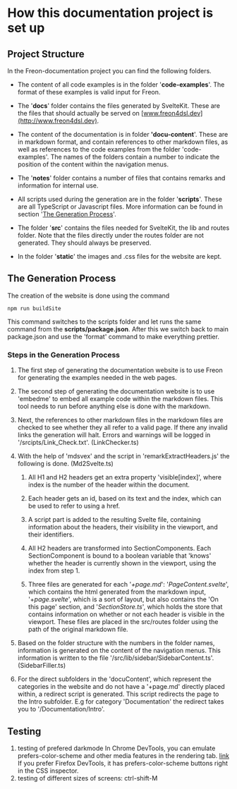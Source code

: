 # How this documentation project is set up

## Project Structure

In the Freon-documentation project you can find the following folders. 

- The content of all code examples is in the folder '**code-examples**'. The format of these examples is valid input for Freon.

- The '**docs**' folder contains the files generated by SvelteKit. These are the files that should actually be served on [www.freon4dsl.dev](http://www.freon4dsl.dev).

- The content of the documentation is in folder **'docu-content**'. These are in markdown format, and contain references to other markdown files, as well as references to the code examples from the folder 'code-examples'. The names of the folders contain a number to indicate the position of the content within the navigation menus.

- The '**notes**' folder contains a number of files that contains remarks and information for internal use.

- All scripts used during the generation are in the folder '**scripts**'. These are all TypeScript or Javascript files. More information can be found in section '[The Generation Process](#the-generation-process)'.

- The folder '**src**' contains the files needed for SvelteKit, the lib and routes folder. Note that the files directly under the routes folder are not generated. They should always be preserved.

- In the folder '**static**' the images and .css files for the website are kept.

## The Generation Process

The creation of the website is done using the command

`npm run buildSite`

This command switches to the scripts folder and let runs the same command from the **scripts/package.json**. After this we switch back to main package.json and use the 'format' command to make everything prettier.

### Steps in the Generation Process

1. The first step of generating the documentation website is to use Freon for generating the examples needed in the web pages.

2. The second step of generating the documentation website is to use 'embedme' to embed all example code within the markdown files. This tool needs to run before anything else is done with the markdown.

3. Next, the references to other markdown files in the markdown files are checked to see whether they all refer to a valid page. If there any invalid links the generation will halt. Errors and warnings will be logged in '/srcipts/Link_Check.txt'.  (LinkChecker.ts)

4. With the help of 'mdsvex' and the script in 'remarkExtractHeaders.js' the following is done. (Md2Svelte.ts) 
   
   1. All H1 and H2 headers get an extra property 'visible[index]', where index is the number of the header within the document. 
   
   2. Each header gets an id, based on its text and the index, which can be used to refer to using a href.
   
   3. A script part is added to the resulting Svelte file, containing information about the headers, their visibility in the viewport, and their identifiers.
   
   4. All H2 headers are transformed into SectionComponents. Each SectionComponent is bound to a boolean variable that 'knows' whether the header is currently shown in the viewport, using the index from step 1.
   
   5. Three files are generated for each '*+page.md*': '*PageContent.svelte*', which contains the html generated from the markdown input, '+*page.svelte*', which is a sort of layout, but also contains the 'On this page' section, and '*SectionStore.ts*', which holds the store that contains information on whether or not each header is visible in the viewport. These files are placed in the src/routes folder using the path of the original markdown file.

5. Based on the folder structure with the numbers in the folder names, information is generated on the content of the navigation menus.  This information is written to the file  '/src/lib/sidebar/SidebarContent.ts'. (SidebarFiller.ts)

6. For the direct subfolders in the 'docuContent', which represent the categories in the website and do not have a '+page.md' directly placed within,  a redirect script is generated. This script redirects the page to the Intro subfolder. E.g for category 'Documentation' the redirect takes you to '/Documentation/Intro'.

## Testing

1. testing of prefered darkmode In Chrome DevTools, you can emulate prefers-color-scheme and other media features in the rendering tab. <a href="https://developer.chrome.com/docs/devtools/rendering/"> link</a>
   If you prefer Firefox DevTools, it has prefers-color-scheme buttons right in the CSS inspector.
2. testing of different sizes of screens: ctrl-shift-M
